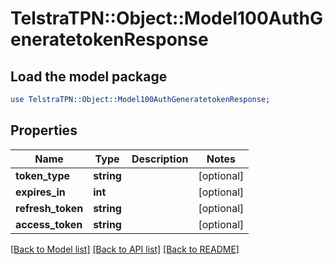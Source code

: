 # TelstraTPN::Object::Model100AuthGeneratetokenResponse

## Load the model package
```perl
use TelstraTPN::Object::Model100AuthGeneratetokenResponse;
```

## Properties
Name | Type | Description | Notes
------------ | ------------- | ------------- | -------------
**token_type** | **string** |  | [optional] 
**expires_in** | **int** |  | [optional] 
**refresh_token** | **string** |  | [optional] 
**access_token** | **string** |  | [optional] 

[[Back to Model list]](../README.md#documentation-for-models) [[Back to API list]](../README.md#documentation-for-api-endpoints) [[Back to README]](../README.md)


